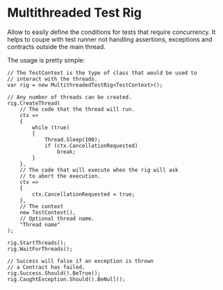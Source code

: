 ﻿# Multithreaded Test Rig

Allow to easily define the conditions for tests that require concurrency. It helps to coupe with test runner not handling assertions, exceptions and contracts outside the main thread.

The usage is pretty simple:

```CSharp
// The TestContext is the type of class that would be used to
// interact with the threads.
var rig = new MultithreadedTestRig<TestContext>();

// Any number of threads can be created.
rig.CreateThread(
    // The code that the thread will run.
    ctx =>
    {
        while (true)
        {
            Thread.Sleep(100);
            if (ctx.CancellationRequested)
                break;
        }
    },
    // The code that will execute when the rig will ask
    // to abort the execution.
    ctx =>
    {
        ctx.CancellationRequested = true;
    },
    // The context
    new TestContext(),
    // Optional thread name.
    "Thread name"
);

rig.StartThreads();
rig.WaitForThreads();

// Success will false if an exception is thrown
// a Contract has failed.
rig.Success.Should().BeTrue();
rig.CaughtException.Should().BeNull();
```